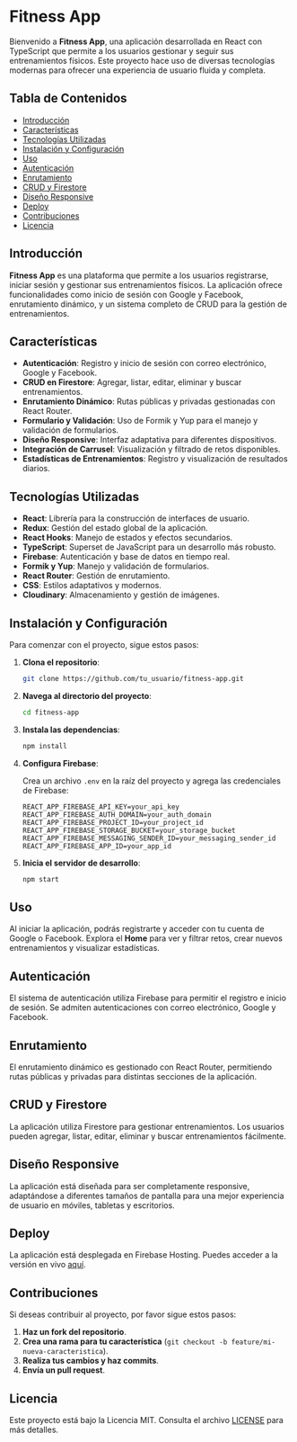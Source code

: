 # Fitness App

Bienvenido a **Fitness App**, una aplicación desarrollada en React con TypeScript que permite a los usuarios gestionar y seguir sus entrenamientos físicos. Este proyecto hace uso de diversas tecnologías modernas para ofrecer una experiencia de usuario fluida y completa.

## Tabla de Contenidos

- [Introducción](#introducción)
- [Características](#características)
- [Tecnologías Utilizadas](#tecnologías-utilizadas)
- [Instalación y Configuración](#instalación-y-configuración)
- [Uso](#uso)
- [Autenticación](#autenticación)
- [Enrutamiento](#enrutamiento)
- [CRUD y Firestore](#crud-y-firestore)
- [Diseño Responsive](#diseño-responsive)
- [Deploy](#deploy)
- [Contribuciones](#contribuciones)
- [Licencia](#licencia)

## Introducción

**Fitness App** es una plataforma que permite a los usuarios registrarse, iniciar sesión y gestionar sus entrenamientos físicos. La aplicación ofrece funcionalidades como inicio de sesión con Google y Facebook, enrutamiento dinámico, y un sistema completo de CRUD para la gestión de entrenamientos.

## Características

- **Autenticación**: Registro y inicio de sesión con correo electrónico, Google y Facebook.
- **CRUD en Firestore**: Agregar, listar, editar, eliminar y buscar entrenamientos.
- **Enrutamiento Dinámico**: Rutas públicas y privadas gestionadas con React Router.
- **Formulario y Validación**: Uso de Formik y Yup para el manejo y validación de formularios.
- **Diseño Responsive**: Interfaz adaptativa para diferentes dispositivos.
- **Integración de Carrusel**: Visualización y filtrado de retos disponibles.
- **Estadísticas de Entrenamientos**: Registro y visualización de resultados diarios.

## Tecnologías Utilizadas

- **React**: Librería para la construcción de interfaces de usuario.
- **Redux**: Gestión del estado global de la aplicación.
- **React Hooks**: Manejo de estados y efectos secundarios.
- **TypeScript**: Superset de JavaScript para un desarrollo más robusto.
- **Firebase**: Autenticación y base de datos en tiempo real.
- **Formik y Yup**: Manejo y validación de formularios.
- **React Router**: Gestión de enrutamiento.
- **CSS**: Estilos adaptativos y modernos.
- **Cloudinary**: Almacenamiento y gestión de imágenes.

## Instalación y Configuración

Para comenzar con el proyecto, sigue estos pasos:

1. **Clona el repositorio**:

    ```bash
    git clone https://github.com/tu_usuario/fitness-app.git
    ```

2. **Navega al directorio del proyecto**:

    ```bash
    cd fitness-app
    ```

3. **Instala las dependencias**:

    ```bash
    npm install
    ```

4. **Configura Firebase**: 
   
   Crea un archivo `.env` en la raíz del proyecto y agrega las credenciales de Firebase:

    ```
    REACT_APP_FIREBASE_API_KEY=your_api_key
    REACT_APP_FIREBASE_AUTH_DOMAIN=your_auth_domain
    REACT_APP_FIREBASE_PROJECT_ID=your_project_id
    REACT_APP_FIREBASE_STORAGE_BUCKET=your_storage_bucket
    REACT_APP_FIREBASE_MESSAGING_SENDER_ID=your_messaging_sender_id
    REACT_APP_FIREBASE_APP_ID=your_app_id
    ```

5. **Inicia el servidor de desarrollo**:

    ```bash
    npm start
    ```

## Uso

Al iniciar la aplicación, podrás registrarte y acceder con tu cuenta de Google o Facebook. Explora el **Home** para ver y filtrar retos, crear nuevos entrenamientos y visualizar estadísticas.

## Autenticación

El sistema de autenticación utiliza Firebase para permitir el registro e inicio de sesión. Se admiten autenticaciones con correo electrónico, Google y Facebook.

## Enrutamiento

El enrutamiento dinámico es gestionado con React Router, permitiendo rutas públicas y privadas para distintas secciones de la aplicación.

## CRUD y Firestore

La aplicación utiliza Firestore para gestionar entrenamientos. Los usuarios pueden agregar, listar, editar, eliminar y buscar entrenamientos fácilmente.

## Diseño Responsive

La aplicación está diseñada para ser completamente responsive, adaptándose a diferentes tamaños de pantalla para una mejor experiencia de usuario en móviles, tabletas y escritorios.

## Deploy

La aplicación está desplegada en Firebase Hosting. Puedes acceder a la versión en vivo [aquí](https://tu_proyecto.web.app).

## Contribuciones

Si deseas contribuir al proyecto, por favor sigue estos pasos:

1. **Haz un fork del repositorio**.
2. **Crea una rama para tu característica** (`git checkout -b feature/mi-nueva-caracteristica`).
3. **Realiza tus cambios y haz commits**.
4. **Envía un pull request**.

## Licencia

Este proyecto está bajo la Licencia MIT. Consulta el archivo [LICENSE](LICENSE) para más detalles.
